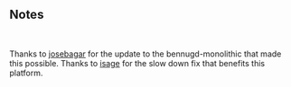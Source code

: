 ## Notes
<br/>

Thanks to [josebagar](https://gitlab.com/josebagar/bennugd-monolithic) for the update to the bennugd-monolithic that made this possible.
Thanks to [isage](https://github.com/isage/sorr-vita) for the slow down fix that benefits this platform.
<br/>

